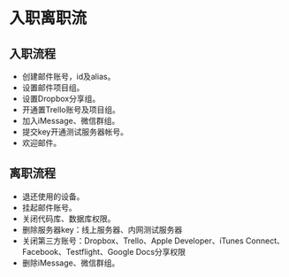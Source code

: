 # 入职离职流

## 入职流程
* 创建邮件账号，id及alias。
* 设置邮件项目组。
* 设置Dropbox分享组。
* 开通置Trello账号及项目组。
* 加入iMessage、微信群组。
* 提交key开通测试服务器帐号。
* 欢迎邮件。


## 离职流程
* 退还使用的设备。
* 挂起邮件账号。
* 关闭代码库、数据库权限。
* 删除服务器key：线上服务器、内网测试服务器
* 关闭第三方账号：Dropbox、Trello、Apple Developer、iTunes Connect、Facebook、Testflight、Google Docs分享权限
* 删除iMessage、微信群组。
